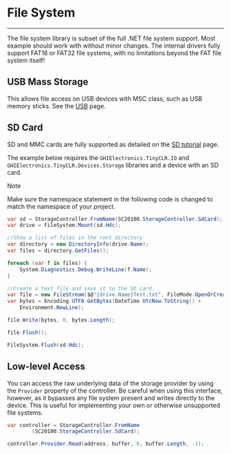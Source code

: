 # File System
---
The file system library is subset of the full .NET file system support. Most example should work with without minor changes. The internal drivers fully support FAT16 or FAT32 file systems, with no limitations beyond the FAT file system itself!

## USB Mass Storage
This allows file access on USB devices with MSC class, such as USB memory sticks. See the [USB](usb.md) page.

## SD Card
SD and MMC cards are fully supported as detailed on the [SD tutorial](sd-cards.md) page.

The example below requires the `GHIElectronics.TinyCLR.IO` and `GHIElectronics.TinyCLR.Devices.Storage` libraries and a device with an SD card.

> [!Note]
> Make sure the namespace statement in the following code is changed to match the namespace of your project.

```cs
var sd = StorageController.FromName(SC20100.StorageController.SdCard);
var drive = FileSystem.Mount(sd.Hdc);

//Show a list of files in the root directory
var directory = new DirectoryInfo(drive.Name);
var files = directory.GetFiles();

foreach (var f in files) {
    System.Diagnostics.Debug.WriteLine(f.Name);
}

//Create a text file and save it to the SD card.
var file = new FileStream($@"{drive.Name}Test.txt", FileMode.OpenOrCreate);
var bytes = Encoding.UTF8.GetBytes(DateTime.UtcNow.ToString() +
    Environment.NewLine);

file.Write(bytes, 0, bytes.Length);

file.Flush();

FileSystem.Flush(sd.Hdc);

```

## Low-level Access
You can access the raw underlying data of the storage provider by using the `Provider` property of the controller. Be careful when using this interface, however, as it bypasses any file system present and writes directly to the device. This is useful for implementing your own or otherwise unsupported file systems.

```cs
var controller = StorageController.FromName
        (SC20100.StorageController.SdCard);

controller.Provider.Read(address, buffer, 0, buffer.Length, -1);
```
